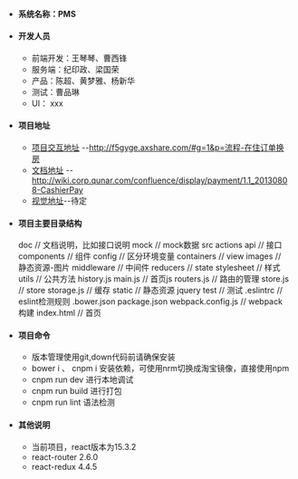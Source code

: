 - #### 系统名称：PMS
- #### 开发人员
  - 前端开发：王琴琴、曹西锋
  - 服务端：纪印政、梁国荣
  - 产品：陈超、黄梦雅、杨新华
  - 测试：曹品琳
  - UI： xxx
- #### 项目地址
  - [项目交互地址](http://f5gyge.axshare.com/#g=1&p=流程-在住订单换房) --http://f5gyge.axshare.com/#g=1&p=流程-在住订单换房
  - [文档地址](http://wiki.corp.qunar.com/confluence/display/payment/1.1_20130808-CashierPay) --http://wiki.corp.qunar.com/confluence/display/payment/1.1_20130808-CashierPay
  - [视觉地址](xxx)--待定
- #### 项目主要目录结构
    doc // 文档说明，比如接口说明
    mock // mock数据
    src
      actions
      api // 接口
      components // 组件
      config // 区分环境变量
      containers // view
      images // 静态资源-图片
      middleware // 中间件
      reducers // state
      stylesheet // 样式
      utils // 公共方法
      history.js
      main.js // 首页js
      routers.js // 路由的管理
      store.js // store
      storage.js // 缓存
    static // 静态资源
      jquery
    test // 测试
    .eslintrc // eslint检测规则
    .bower.json
    package.json
    webpack.config.js // webpack构建
    index.html // 首页
- #### 项目命令
  - 版本管理使用git,down代码前请确保安装
  - bower i 、 cnpm i 安装依赖，可使用nrm切换成淘宝镜像，直接使用npm
  - cnpm run dev 进行本地调试
  - cnpm run build 进行打包
  - cnpm run lint 语法检测
- #### 其他说明
  - 当前项目，react版本为15.3.2
  - react-router 2.6.0
  - react-redux 4.4.5 
